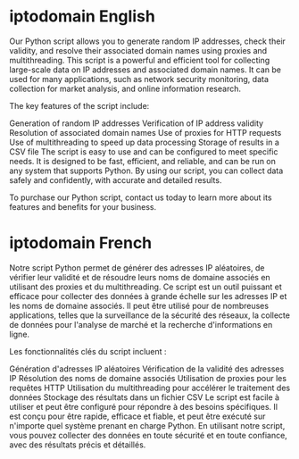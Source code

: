 # iptodomain English
Our Python script allows you to generate random IP addresses, check their validity, and resolve their associated domain names using proxies and multithreading. This script is a powerful and efficient tool for collecting large-scale data on IP addresses and associated domain names. It can be used for many applications, such as network security monitoring, data collection for market analysis, and online information research.

The key features of the script include:

Generation of random IP addresses
Verification of IP address validity
Resolution of associated domain names
Use of proxies for HTTP requests
Use of multithreading to speed up data processing
Storage of results in a CSV file
The script is easy to use and can be configured to meet specific needs. It is designed to be fast, efficient, and reliable, and can be run on any system that supports Python. By using our script, you can collect data safely and confidently, with accurate and detailed results.

To purchase our Python script, contact us today to learn more about its features and benefits for your business.

# iptodomain French
Notre script Python permet de générer des adresses IP aléatoires, de vérifier leur validité et de résoudre leurs noms de domaine associés en utilisant des proxies et du multithreading. Ce script est un outil puissant et efficace pour collecter des données à grande échelle sur les adresses IP et les noms de domaine associés. Il peut être utilisé pour de nombreuses applications, telles que la surveillance de la sécurité des réseaux, la collecte de données pour l'analyse de marché et la recherche d'informations en ligne.

Les fonctionnalités clés du script incluent :

Génération d'adresses IP aléatoires
Vérification de la validité des adresses IP
Résolution des noms de domaine associés
Utilisation de proxies pour les requêtes HTTP
Utilisation du multithreading pour accélérer le traitement des données
Stockage des résultats dans un fichier CSV
Le script est facile à utiliser et peut être configuré pour répondre à des besoins spécifiques. Il est conçu pour être rapide, efficace et fiable, et peut être exécuté sur n'importe quel système prenant en charge Python. En utilisant notre script, vous pouvez collecter des données en toute sécurité et en toute confiance, avec des résultats précis et détaillés.
